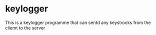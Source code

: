 # keylogger
This is a keylogger programme that can sentd any keystrocks from the cliemt to the server 
